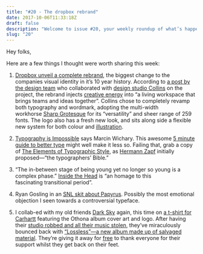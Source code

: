 ```yaml
---
title: "#20 - The dropbox rebrand"
date: 2017-10-06T11:33:18Z
draft: false
description: "Welcome to issue #20, your weekly roundup of what’s happening in design, code and typography."
slug: "20"
---
```


Hey folks,

Here are a few things I thought were worth sharing this week:

1. [Dropbox unveil a complete rebrand](https://www.dropbox.com/), the biggest change to the companies visual identity in it’s 10 year history. According to [a post by the design team](https://dropbox.design/) who collaborated with [design studio Collins](https://www.wearecollins.com/work/dropbox/) on the project, the rebrand injects [creative energy](https://blogs.dropbox.com/dropbox/2017/10/creative-energy-keep-it-flowing/) into “a living workspace that brings teams and ideas together”. Collins chose to completely revamp both typography and wordmark, adopting the multi-width workhorse [Sharp Grotesque](https://sharptype.co/typefaces/sharp-grotesk/) for its “versatility” and sheer range of 259 fonts. The logo also has a fresh new look, and sits along side a flexible new system for both colour and [illustration](https://www.dropbox.com/about).
2. [Typography is Impossible](https://medium.engineering/typography-is-impossible-5872b0c7f891) says Marcin Wichary. This awesome [5 minute guide to better type](http://pierrickcalvez.com/journal/a-five-minutes-guide-to-better-typography) might well make it less so. Failing that, grab a copy of [The Elements of Typographic Style](https://www.amazon.co.uk/Elements-Typographic-Style-Robert-Bringhurst/dp/0881792063), as [Hermann Zapf](https://en.wikipedia.org/wiki/Hermann_Zapf) initially proposed—“the typographers’ Bible.”
3. “The in-between stage of being young yet no longer so young is a complex phase.” [Inside the Head](https://insidethehead.co/chapters#age) is “an homage to this fascinating transitional period”.

4. Ryan Gosling in an [SNL skit about Papyrus](https://el2.convertkit-mail2.com/c/gkuk69n5ku5hlxrn7/zvtghn/aHR0cHM6Ly93d3cueW91dHViZS5jb20vd2F0Y2g_dj1qVmhsSk5Kb3BPUQ==). Possibly the most emotional objection I seen towards a controversial typeface.
5. I collab-ed with my old friends [Dark Sky](https://www.residentadvisor.net/dj/darksky) again, this time on [a t-shirt for Carhartt](https://www.monkeytownrecords.com/products/view/413/dark-sky-othona-t-shirt) featuring the Othona album cover art and logo. After having their [studio robbed and all their music stolen](https://www.facebook.com/darkskyuk/posts/1728474270498855), they’ve miraculously bounced back with [“Lossless”—a new album made up of salvaged material](https://open.spotify.com/album/4BSZVMidtxIz2zkjAKfkT9). They’re giving it away for [free](https://dark-sky.bandcamp.com/) to thank everyone for their support whilst they get back on their feet.
